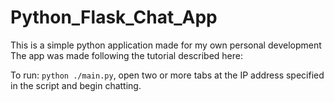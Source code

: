 # Python_Flask_Chat_App
This is a simple python application made for my own personal development
The app was made following the tutorial described here: <insert link>

To run: `python ./main.py`, open two or more tabs at the IP address specified in the script and begin chatting.
